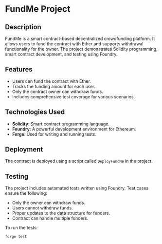 # FundMe Project

## Description
FundMe is a smart contract-based decentralized crowdfunding platform. It allows users to fund the contract with Ether and supports withdrawal functionality for the owner. The project demonstrates Solidity programming, smart contract development, and testing using Foundry.

## Features
- Users can fund the contract with Ether.
- Tracks the funding amount for each user.
- Only the contract owner can withdraw funds.
- Includes comprehensive test coverage for various scenarios.

## Technologies Used
- **Solidity**: Smart contract programming language.
- **Foundry**: A powerful development environment for Ethereum.
- **Forge**: Used for writing and running tests.

## Deployment
The contract is deployed using a script called `DeployFundMe` in the project. 

## Testing
The project includes automated tests written using Foundry. Test cases ensure the following:
- Only the owner can withdraw funds.
- Users cannot withdraw funds.
- Proper updates to the data structure for funders.
- Contract can handle multiple funders.

To run the tests:
```bash
forge test
